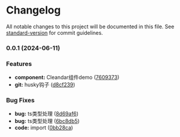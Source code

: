 # Changelog

All notable changes to this project will be documented in this file. See [standard-version](https://github.com/conventional-changelog/standard-version) for commit guidelines.

### 0.0.1 (2024-06-11)


### Features

* **component:** Cleandar组件demo ([7609373](https://github.com/Eastboat/vu3-h5-template/commit/76093732fafcf80d132850a18421e3a0876a574a))
* **git:** husky钩子 ([d8cf239](https://github.com/Eastboat/vu3-h5-template/commit/d8cf239d4a13364127d2ab1f80e6f3dca02f7c88))


### Bug Fixes

* **bug:** ts类型处理 ([8d69af6](https://github.com/Eastboat/vu3-h5-template/commit/8d69af643227c9a4bdc53b06c3ee6976de3422fb))
* **bug:** ts类型处理 ([6bc8db5](https://github.com/Eastboat/vu3-h5-template/commit/6bc8db5d31c324e8e37c3fcf839346288b01927f))
* **code:** import ([0bb28ca](https://github.com/Eastboat/vu3-h5-template/commit/0bb28ca9b409b3de5763be76a4b05aedfc9a501c))

